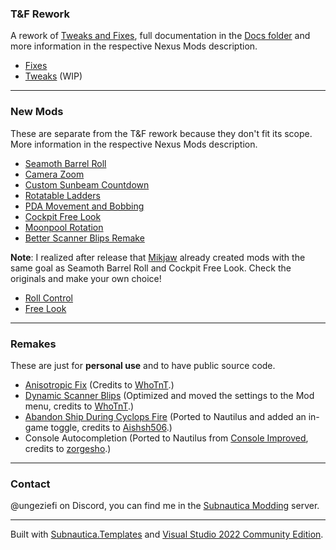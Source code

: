 ### T&F Rework
A rework of [Tweaks and Fixes](https://www.nexusmods.com/subnautica/mods/722), full documentation in the [Docs folder](https://github.com/Ungeziefi/Subnautica-Mods/tree/main/T%26F%20Rework/Docs) and more information in the respective Nexus Mods description.
- [Fixes](https://www.nexusmods.com/subnautica/mods/2059)
- [Tweaks](https://github.com/Ungeziefi/Subnautica-Mods/releases) (WIP)

---

### New Mods
These are separate from the T&F rework because they don't fit its scope. More information in the respective Nexus Mods description.
- [Seamoth Barrel Roll](https://www.nexusmods.com/subnautica/mods/2012)
- [Camera Zoom](https://www.nexusmods.com/subnautica/mods/2013)
- [Custom Sunbeam Countdown](https://www.nexusmods.com/subnautica/mods/2014)
- [Rotatable Ladders](https://www.nexusmods.com/subnautica/mods/2015)
- [PDA Movement and Bobbing](https://www.nexusmods.com/subnautica/mods/2017)
- [Cockpit Free Look](https://www.nexusmods.com/subnautica/mods/2026)
- [Moonpool Rotation](https://www.nexusmods.com/subnautica/mods/2261)
- [Better Scanner Blips Remake](https://www.nexusmods.com/subnautica/mods/2281)

**Note**: I realized after release that [Mikjaw](https://next.nexusmods.com/profile/Mikjaw) already created mods with the same goal as Seamoth Barrel Roll and Cockpit Free Look. Check the originals and make your own choice!
- [Roll Control](https://www.nexusmods.com/subnautica/mods/515)
- [Free Look](https://www.nexusmods.com/subnautica/mods/517)

---

### Remakes
These are just for **personal use** and to have public source code.
- [Anisotropic Fix](https://www.nexusmods.com/subnautica/mods/185) (Credits to [WhoTnT](https://next.nexusmods.com/profile/WhoTnT).)
- [Dynamic Scanner Blips](https://www.nexusmods.com/subnautica/mods/1160) (Optimized and moved the settings to the Mod menu, credits to [WhoTnT](https://next.nexusmods.com/profile/WhoTnT).)
- [Abandon Ship During Cyclops Fire](https://www.nexusmods.com/subnautica/mods/1265) (Ported to Nautilus and added an in-game toggle, credits to [Aishsh506](https://next.nexusmods.com/profile/Aishsh506).)
- Console Autocompletion (Ported to Nautilus from [Console Improved](https://www.nexusmods.com/subnautica/mods/341), credits to [zorgesho](https://next.nexusmods.com/profile/zorgesho).)

---

### Contact
@ungeziefi on Discord, you can find me in the [Subnautica Modding](https://discord.com/invite/subnautica-modding-324207629784186882) server.

---

Built with [Subnautica.Templates](https://www.nuget.org/packages/Subnautica.Templates) and [Visual Studio 2022 Community Edition](https://visualstudio.microsoft.com/vs/community/).